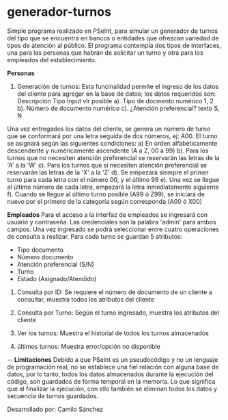 # generador-turnos
Simple programa realizado en PSeInt, para simular un generador de turnos del tipo que se encuentra en bancos o entidades que ofrezcan variedad de tipos de atención al público.
El programa contempla dos tipos de interfaces, una para las personas que habrán de solicitar un turno y otra para los empleados del establecimiento.

**Personas**
1. Generación de turnos:
  Esta funcinalidad permite el ingreso de los datos del cliente para agregar en la base de datos; los datos requeridos son:
  Descripción                    Tipo Input        vlr posible
  a). Tipo de docmento           numérico          1, 2
  b). Número de documento        numérico
  c). ¿Atención preferencial?    texto             S, N

  Una vez entregados los datos del cliente, se genera un número de turno que se conformará por una letra seguida de dos números, ej: A00.
  El turno se asignará según las siguientes condiciones:
  a) En orden alfabéticamente descendente y numéricamente ascendente (A a Z, 00 a 99)
  b). Para los turnos que no necesiten atención preferencial se reservarán las letras de la 'A' a la 'W'
  c). Para los turnos que sí necesiten atención preferencial se reservarán las letras de la 'X' a la 'Z'
  d). Se empezará siempre el primer turno para cada letra con el número 00, y el último 99
  e). Una vez se llegue al último número de cada letra, empezará la letra inmediatamente siguiente
  f). Cuando se llegue al último turno posible (A99 ó Z99), se iniciará de nuevo por el primero de la categoría según corresponda (A00 ó X00)

**Empleados**
Para el acceso a la interfaz de empleados se ingresará con usuario y contraseña. Las credenciales son la palabra 'admin' para ambos campos. Una vez ingresado se podrá seleccionar entre cuatro operaciones de consulta a realizar.
Para cada turno se guardan 5 atributos:
- Tipo documento
- Número documento
- Atención preferencial (S/N)
- Turno
- Estado (Asignado/Atendido)

1. Consulta por ID:
   Se requiere el número de documento de un cliente a consultar, muestra todos los atributos del cliente
   
3. Consulta por Turno:
   Según el turno ingresado, muestra los atributos del cliente
   
5. Ver los turnos:
   Muestra el historial de todos los turnos almacenados
   
7. últimos turnos:
   Muestra error/opción no disponible

--
**Limitaciones**
Debido a que PSeInt es un pseudocódigo y no un lenguaje de programación real, no se establece una fiel relación con alguna base de datos, por lo tanto, todos los datos almacenados durante la ejecución del código, son guardados de forma temporal en la memoria. Lo que significa que al finalizar la ejecución, con ello también se eliminan todos los datos y secuencia de turnos guardados.

Desarrollado por: Camilo Sánchez
